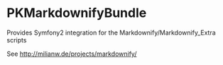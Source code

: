 PKMarkdownifyBundle
===================

Provides Symfony2 integration for the Markdownify/Markdownify_Extra scripts

See http://milianw.de/projects/markdownify/